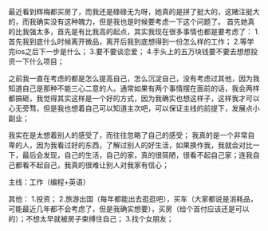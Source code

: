 最近看到辉梅都买房了，而我还是碌碌无为呀，她真的是拼了挺大的，这赌注挺大的，而我确实没有这种魄力，但是我也是时候要考虑一下这个问题了。
首先她真的比我强太多，首先是有比我高的起点，其实我现在很多事情也都是要考虑了：
1.首先我到底什么时候离开微品，离开后我到底想得到一份怎么样的工作；
2.等学完ios之后下一步是什么；
3.要不要谈恋爱；
4.手头上的五万块钱要不要去想想投资一下什么项目；

之前我一直在考虑的都是怎么提高自己，怎么沉淀自己，没有考虑过其他，因为我知道自己是那种不能三心二意的人。通常如果有两个事情摆在面前的话，我会两样都搞砸，我觉得其实这样是一个好的方式，因为我确实也想这样子，这样我才可以心无旁骛，但是我也想着自己可以知道主次吧，可以保证主线的前提下，发展点小副业；

我实在是太想着别人的感受了，而往往忽略了自己的感受；
我真的是一个非常自卑的人，因为我看过好的东西，了解过别人的好生活，如果换作我，我就会对比一下，最后会发现，自己的生活，自己的家，真的很简陋，很看不起自己家；连我自己都看不起自己，我真的很难让别人对我家有信心；

主线：工作（编程+英语）

其他：
1.投资；
2.旅游出国（每年都能出去逛逛吧），买车（大家都说是消耗品，可能最近几年都不会考虑了，但是我确实想要），买房（给个首付应该还是可以的）；不想太早就被房子束缚住自己；
3.找个女朋友；